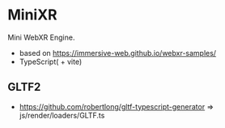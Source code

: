 # MiniXR

Mini WebXR Engine.

- based on https://immersive-web.github.io/webxr-samples/
- TypeScript( + vite)

## GLTF2

- https://github.com/robertlong/gltf-typescript-generator => js/render/loaders/GLTF.ts

